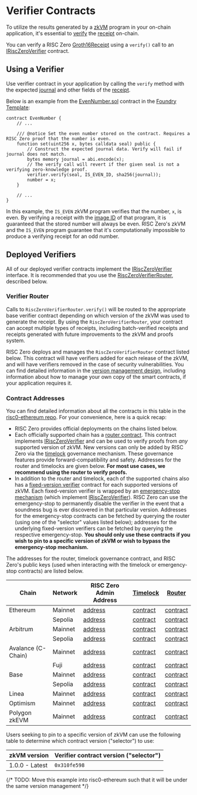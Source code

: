 # Verifier Contracts

To utilize the results generated by a [zkVM][term-zkvm] program in your on-chain application, it's essential to [verify][term-verify] the [receipt][term-receipt] on-chain.

You can verify a RISC Zero [Groth16Receipt] using a `verify()` call to an [IRiscZeroVerifier][IRiscZeroVerifier] contract.

## Using a Verifier

Use verifier contract in your application by calling the `verify` method with the expected [journal][term-journal] and other fields of the [receipt][term-receipt].

Below is an example from the [EvenNumber.sol][EvenNumber.sol] contract in the [Foundry Template][foundry-template]:

```solidity
contract EvenNumber {
    // ...

    /// @notice Set the even number stored on the contract. Requires a RISC Zero proof that the number is even.
    function set(uint256 x, bytes calldata seal) public {
        // Construct the expected journal data. Verify will fail if journal does not match.
        bytes memory journal = abi.encode(x);
        // The verify call will revert if ther given seal is not a verifying zero-knowledge proof.
        verifier.verify(seal, IS_EVEN_ID, sha256(journal));
        number = x;
    }

    // ...
}
```

In this example, the `IS_EVEN` zkVM program verifies that the number, `x`, is even.
By verifying a receipt with the [image ID][term-image-id] of that program, it is guaranteed that the stored number will always be even.
RISC Zero's zkVM and the `IS_EVEN` program guarantee that it's computationally impossible to produce a verifying receipt for an odd number.

## Deployed Verifiers

All of our deployed verifier contracts implement the [IRiscZeroVerifier][IRiscZeroVerifier] interface.
It is recommended that you use the [RiscZeroVerifierRouter][RiscZeroVerifierRouter.sol], described below.

### Verifier Router

Calls to `RiscZeroVerifierRouter.verify()` will be routed to the appropriate base verifier contract depending on which version of the zkVM was used to generate the receipt.
By using the `RiscZeroVerifierRouter`, your contract can accept multiple types of receipts, including batch-verified receipts and receipts generated with future improvements to the zkVM and proofs system.

RISC Zero deploys and manages the `RiscZeroVerifierRouter` contract listed below.
This contract will have verifiers added for each release of the zkVM, and will have verifiers removed in the case of security vulnerabilities.
You can find detailed information in the [version management design][VersionManagement], including information about how to manage your own copy of the smart contracts, if your application requires it.

### Contract Addresses

You can find detailed information about all the contracts in this table in the [risc0-ethereum repo][risc0-ethereum-contracts]. For your convenience, here is a quick recap:

- RISC Zero provides official deployments on the chains listed below.
- Each officially supported chain has a [router contract][RiscZeroVerifierRouter.sol]. This contract implements [IRiscZeroVerifier][IRiscZeroVerifier] and can be used to verify proofs from _any_ supported version of zkVM. New versions can only be added by RISC Zero via the [timelock][TimelockController.sol] governance mechanism. These governance features provide forward-compatibility and safety. Addresses for the router and timelocks are given below. **For most use cases, we recommend using the router to verify proofs.**
- In addition to the router and timelock, each of the supported chains also has a [fixed-version verifier][RiscZeroGroth16Verifier.sol] contract for each supported versions of zkVM. Each fixed-version verifier is wrapped by an [emergency-stop mechanism][RiscZeroVerifierEmergencyStop.sol] (which implement [IRiscZeroVerifier][IRiscZeroVerifier]). RISC Zero can use the emergency-stop to permanently disable the verifier in the event that a soundness bug is ever discovered in that particular version. Addresses for the emergency-stop contracts can be fetched by querying the router (using one of the "selector" values listed below); addresses for the underlying fixed-version verifiers can be fetched by querying the respective emergency-stop. **You should only use these contracts if you wish to pin to a specific version of zkVM or wish to bypass the emergency-stop mechanism.**

The addresses for the router, timelock governance contract, and RISC Zero's public keys (used when interacting with the timelock or emergency-stop contracts) are listed below.

| Chain              | Network | RISC Zero Admin Address                                                                                   | [Timelock][TimelockController.sol]                                                                                | [Router][RiscZeroVerifierRouter.sol]                                                                              |
| ------------------ | ------- | --------------------------------------------------------------------------------------------------------- | ----------------------------------------------------------------------------------------------------------------- | ----------------------------------------------------------------------------------------------------------------- |
| Ethereum           | Mainnet | [address](https://etherscan.io/address/0xF616A4f81857CFEe54A4A049Ec187172574bd412)                        | [contract](https://etherscan.io/address/0x0b144E07A0826182B6b59788c34b32Bfa86Fb711#code)                          | [contract](https://etherscan.io/address/0x8EaB2D97Dfce405A1692a21b3ff3A172d593D319#code)                          |
|                    | Sepolia | [address](https://sepolia.etherscan.io/address/0x3a54a45e44a71020bd0af42063b9f23e8b9e387d)                | [contract](https://sepolia.etherscan.io/address/0xB4E3306129208cC8e6E75157f75f62eAe0B920a0#code)                  | [contract](https://sepolia.etherscan.io/address/0x925d8331ddc0a1F0d96E68CF073DFE1d92b69187#code)                  |
| Arbitrum           | Mainnet | [address](https://arbiscan.io/address/0xF616A4f81857CFEe54A4A049Ec187172574bd412)                         | [contract](https://arbiscan.io/address/0xdc986a09728f76110ff666ee7b20d99086501d15#code)                           | [contract](https://arbiscan.io/address/0x0b144e07a0826182b6b59788c34b32bfa86fb711#code)                           |
|                    | Sepolia | [address](https://sepolia.arbiscan.io/address/0x3a54A45E44a71020Bd0Af42063B9f23e8b9E387D)                 | [contract](https://sepolia.arbiscan.io/address/0xdc986a09728f76110ff666ee7b20d99086501d15#code)                   | [contract](https://sepolia.arbiscan.io/address/0x0b144e07a0826182b6b59788c34b32bfa86fb711#code)                   |
| Avalance (C-Chain) | Mainnet | [address](https://avascan.info/blockchain/all/address/0xF616A4f81857CFEe54A4A049Ec187172574bd412)         | [contract](https://avascan.info/blockchain/c/address/0xDC986a09728F76110FF666eE7b20d99086501d15/contract)         | [contract](https://avascan.info/blockchain/c/address/0x0b144E07A0826182B6b59788c34b32Bfa86Fb711/contract)         |
|                    | Fuji    | [address](https://testnet.avascan.info/blockchain/all/address/0x3a54A45E44a71020Bd0Af42063B9f23e8b9E387D) | [contract](https://testnet.avascan.info/blockchain/c/address/0xDC986a09728F76110FF666eE7b20d99086501d15/contract) | [contract](https://testnet.avascan.info/blockchain/c/address/0x0b144E07A0826182B6b59788c34b32Bfa86Fb711/contract) |
| Base               | Mainnet | [address](https://basescan.org/address/0xF616A4f81857CFEe54A4A049Ec187172574bd412)                        | [contract](https://basescan.org/address/0xdc986a09728f76110ff666ee7b20d99086501d15#code)                          | [contract](https://basescan.org/address/0x0b144e07a0826182b6b59788c34b32bfa86fb711#code)                          |
|                    | Sepolia | [address](https://sepolia.basescan.org/address/0x3a54A45E44a71020Bd0Af42063B9f23e8b9E387D)                | [contract](https://sepolia.basescan.org/address/0xdc986a09728f76110ff666ee7b20d99086501d15#code)                  | [contract](https://sepolia.basescan.org/address/0x0b144e07a0826182b6b59788c34b32bfa86fb711#code)                  |
| Linea              | Mainnet | [address](https://lineascan.build/address/0xF616A4f81857CFEe54A4A049Ec187172574bd412)                     | [contract](https://lineascan.build/address/0xdc986a09728f76110ff666ee7b20d99086501d15#code)                       | [contract](https://lineascan.build/address/0x0b144e07a0826182b6b59788c34b32bfa86fb711#code)                       |
| Optimism           | Mainnet | [address](https://optimistic.etherscan.io/address/0xF616A4f81857CFEe54A4A049Ec187172574bd412)             | [contract](https://optimistic.etherscan.io/address/0xdc986a09728f76110ff666ee7b20d99086501d15#code)               | [contract](https://optimistic.etherscan.io/address/0x0b144e07a0826182b6b59788c34b32bfa86fb711#code)               |
| Polygon zkEVM      | Mainnet | [address](https://zkevm.polygonscan.com/address/0xF616A4f81857CFEe54A4A049Ec187172574bd412)               | [contract](https://zkevm.polygonscan.com/address/0xdc986a09728f76110ff666ee7b20d99086501d15#code)                 | [contract](https://zkevm.polygonscan.com/address/0x0b144e07a0826182b6b59788c34b32bfa86fb711#code)                 |

Users seeking to pin to a specific version of zkVM can use the following table to determine which contract version ("selector") to use:

| zkVM version   | Verifier contract version ("selector") |
| -------------- | -------------------------------------- |
| 1.0.0 - Latest | `0x310fe598`                           |

{/* TODO: Move this example into risc0-ethereum such that it will be under the same version management */}

[EvenNumber.sol]: https://github.com/risc0/risc0-foundry-template/blob/27eba00a5237cbefd0c742dee73ced697df3527a/contracts/EvenNumber.sol#L46-L52
[foundry-template]: https://github.com/risc0/risc0-foundry-template
[Groth16Receipt]: https://docs.rs/risc0-zkvm/1.0/risc0_zkvm/struct.Groth16Receipt.html
[IRiscZeroVerifier]: https://github.com/risc0/risc0-ethereum/blob/release-1.0/contracts/src/IRiscZeroVerifier.sol
[risc0-ethereum-contracts]: https://github.com/risc0/risc0-ethereum/tree/release-1.0/contracts
[RiscZeroGroth16Verifier.sol]: https://github.com/risc0/risc0-ethereum/blob/release-1.0/contracts/src/groth16/RiscZeroGroth16Verifier.sol
[RiscZeroVerifierEmergencyStop.sol]: https://github.com/risc0/risc0-ethereum/blob/release-1.0/contracts/src/RiscZeroVerifierEmergencyStop.sol
[RiscZeroVerifierRouter.sol]: https://github.com/risc0/risc0-ethereum/blob/release-1.0/contracts/src/RiscZeroVerifierRouter.sol
[term-image-id]: /terminology#image-id
[term-journal]: /terminology#journal
[term-receipt]: /terminology#receipt
[term-verify]: /terminology#verify
[term-zkvm]: /terminology#zero-knowledge-virtual-machine-zkvm
[TimelockController.sol]: https://github.com/OpenZeppelin/openzeppelin-contracts/blob/master/contracts/governance/TimelockController.sol
[VersionManagement]: https://github.com/risc0/risc0-ethereum/blob/release-1.0/contracts/version-management-design.md
